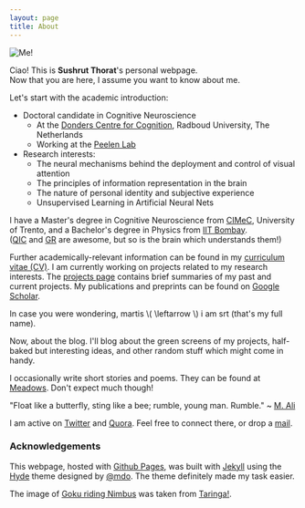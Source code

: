 ```yaml
---
layout: page
title: About
---
```



![Me!]({{site:url}}/assets/convo_img.jpg)

Ciao! This is **Sushrut Thorat**'s personal webpage.<br> Now that you are here, I assume you want to know about me.

Let's start with the academic introduction:

* Doctoral candidate in Cognitive Neuroscience
    + At the [Donders Centre for Cognition](http://www.ru.nl/donders/ "Donders Institute for Brain, Cognition and Behaviour"), Radboud University, The Netherlands
    + Working at the [Peelen Lab](https://sites.google.com/site/peelenlab/)
* Research interests:
    + The neural mechanisms behind the deployment and control of visual attention 
    + The principles of information representation in the brain
    + The nature of personal identity and subjective experience
    + Unsupervised Learning in Artificial Neural Nets

I have a Master's degree in Cognitive Neuroscience from [CIMeC](http://web.unitn.it/en/cimec "Centre for Mind/Brain Sciences"), University of Trento, and a Bachelor's degree in Physics from [IIT Bombay](http://iitb.ac.in). <br>
([QIC](https://en.wikipedia.org/wiki/Quantum_information) and [GR](https://en.wikipedia.org/wiki/General_relativity) are awesome, but so is the brain which understands them!)

Further academically-relevant information can be found in my [curriculum vitae (CV)]({{site.url}}/assets/cv-full.pdf). I am currently working on projects related to my research interests. The [projects page]({{site.url}}/projects/) contains brief summaries of my past and current projects. My publications and preprints can be found on [Google Scholar](https://scholar.google.it/citations?user=MPFzJQgAAAAJ&hl=en).

<p class="message">
  In case you were wondering, martis \( \leftarrow \) i am srt (that's my full name).
</p>

Now, about the blog. I'll blog about the green screens of my projects, half-baked but interesting ideas, and other random stuff which might come in handy.

I occasionally write short stories and poems. They can be found at [Meadows](https://novelmartiswrites.wordpress.com). Don't expect much though!

<p class="message">
  "Float like a butterfly, sting like a bee; rumble, young man. Rumble." ~ <a href="http://www.biography.com/people/muhammad-ali-9181165">M. Ali</a>
</p>

I am active on [Twitter](https://twitter.com/martisamuser) and [Quora](https://www.quora.com/profile/Sushrut-Thorat). Feel free to connect there, or drop a [mail](mailto:sushrut.thorat94@gmail.com).

### Acknowledgements

This webpage, hosted with [Github Pages](https://pages.github.com), was built with [Jekyll](http://jekyllrb.com) using the [Hyde](https://github.com/poole/hyde) theme designed by [@mdo](https://twitter.com/mdo). The theme definitely made my task easier.

The image of [Goku riding Nimbus](https://wallpapers.wallhaven.cc/wallpapers/full/wallhaven-241742.png) was taken from [Taringa!](http://www.taringa.net/post/imagenes/18835146/Wallpapers-Dragon-Ball.html).
